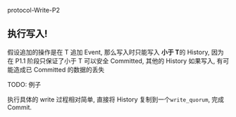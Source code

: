 protocol-Write-P2
## 执行写入!

假设追加的操作是在 T 追加 Event, 那么写入时只能写入 **小于 T**的 History,
因为在 P1.1 阶段只保证了小于 T 可以安全 Committed, 其他的 History 如果写入,
有可能造成已 Committed 的数据的丢失

TODO: 例子

执行具体的 write 过程相对简单, 直接将 History 复制到一个`write_quorum`, 完成 Commit.